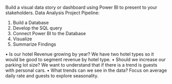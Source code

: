 
Build a visual data story or dashboard using Power BI to present to your stakeholders.
Data Analysis Project Pipeline:
1.	Build a Database
2.	Develop the SQL query
3.	Connect Power BI to the Database
4.	Visualize
5.	Summarize Findings

•	Is our hotel Revenue growing by year? 
We have two hotel types so it would be good to segment revenue by hotel type.
•	Should we increase our parking lot size?
We want to understand that if there is a trend is guests with personal cars.
•	What trends can we see in the data? 
Focus on average daily rate and guests to explore seasonality.
